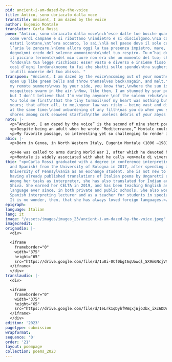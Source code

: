```yaml
---
pid: ancient-i-am-dazed-by-the-voice
title: Antico, sono ubriacato dalla voce
transtitle: Ancient, I am dazed by the voice
author: Eugenio Montale
translator: Carla Rossi
poem: "Antico, sono ubriacato dalla voce\nch’esce dalle tue bocche quando si schiudono
  come verdi campane e si ributtano \nindietro e si disciolgono.\nLa casa delle mie
  estati lontane,\nt’era accanto, lo sai,\nlà nel paese dove il sole cuoce\ne annuvolano
  l’aria le zanzare.\nCome allora oggi la tua presenza impietro, mare, ma non più
  degno\nmi credo del solenne ammonimento\ndel tuo respiro. Tu m’hai detto primo che
  il piccino fermento\ndel mio cuore non era che un momento del tuo; che mi era in
  fondo\nla tua legge rischiosa: esser vasto e diverso e insieme fisso:\ne svuotarsi
  così d’ogni lordura\ncome tu fai che sbatti sulle sponde\ntra sugheri alghe asterie\nle
  inutili macerie del tuo abisso. "
transpoem: "Ancient, I am dazed by the voice\ncoming out of your mouths when they
  open up like green bells and throw themselves back\nagain, and melt.\nThe home of
  my remote summers\nwas by your side, you know that,\nwhere the sun is scorching\nand
  mosquitoes swarm in the air.\nNow, like then, I am stunned by your presence, sea,
  but I don’t believe that I’m worthy anymore \nof the solemn rebuke\nof your breath.
  You told me first\nthat the tiny turmoil\nof my heart was nothing but a moment of
  yours; that after all, to me,\nyour law was risky — being vast and diverse and still
  at the same time:\nand unburdening of any filth\nas you do when you slam on the
  shores among cork seaweed starfish\nthe useless debris of your abyss. "
note: |-
  <p>“Ancient, I am dazed by the voice” is the second of nine short poems making up the poem “Mediterraneo.” In these verses Montale describes his relationship with the sea, which is representative of his existential condition. He is almost hypnotized by the sound of the waves, which he compares to bells by virtue of their rhythm. The Italian word Montale uses in the first line, <em>ubriacato</em>, would literally translate to “drunk.” I chose to render it with “dazed.” Sometimes it is inevitable for some semantic nuances to get lost in translation; a translator, however, should keep in mind that their purpose is to convey to their readers the same feelings they get in the original. For this reason, I believe “dazed” clearly sums this up.</p>
  <p>Despite being an adult when he wrote “Mediterraneo,” Montale could still experience his childhood feelings when admiring the sea. When addressing the Mediterranean Sea, he says “Come allora oggi la tua presenza impietro,” and I reckon this was one of the toughest lines to translate. <em>Impietro</em> is not a word I would normally use in Italian; when hearing it I envision a stone, but it is definitely obsolete. Although in English the word “petrified” does exist, it gives off fear vibes. I chose “stunned,” because I feel the writer refers to the concept of awe.</p>
  <p>My favorite passage, so interesting yet so challenging to render in English, is the line where Montale explains “the law of the sea”: “esser vasto e diverso / e insieme fisso.” It is vast and diverse, and even though it modifies its shape, it stays unchanged. I decided to go for the word “still,” because not only does it evoke the idea of the physical movement of the waves, but it also sticks to the idea presented by the author. Being still and yet washing away useless debris is what the sea does — erasing everything to start over again.</p>
abio: |-
  <p>Born in Genoa, in North Western Italy, Eugenio Montale (1896 –1981) is considered one of the greatest Italian poets of the 20th century.</p>

  <p>He was called to arms during World War I, after which he devoted his entire life to literature. With the subsequent rise of fascism, he was among the signatories of the “Manifest of the Anti-Fascist Intellectuals.” He kept his literary career alive regardless of the newly established regime; some of his poems were published in Switzerland to avoid censorship. He was a journalist as well as a poet, and in 1975 he was awarded the Nobel Prize for Literature for “his distinctive poetry which, with great artistic sensitivity, has interpreted human values under the sign of an outlook on life with no illusions.</p>
  <p>Montale is widely associated with what he calls <em>male di vivere</em>, which could translate to “the ill of living” or “the burden of living.” It refers to the sense of disorientation spreading in Europe between the two World Wars, which led to shared feelings of uncertainty and isolation. This theme is well represented in his most renowned collection of poems, <em>Ossi di Seppia</em> (<em>Cuttlefish Bones</em>), in which “Antico, sono ubriacato dalla voce” was published.</p>
tbio: "<p>Carla Rossi graduated with a degree in conference interpreting (English
  and Spanish) from the University of Bologna in 2017, after spending a semester at
  University of Pennsylvania as an exchange student. She is not new to <em>DoubleSpeak</em>,
  having already published translations of Italian poems by Ungaretti and Merini.
  Among her tasks as interpreter, she has also translated for Indian activist Vandana
  Shiva. She earned her CELTA in 2019, and has been teaching English as a foreign
  language ever since, in both private and public schools. She also worked as a university
  Spanish interpreting lecturer and as a teacher for students in special education.
  It is no wonder, then, that she has always loved foreign languages.</p>"
epigraph: 
language: Italian
lang: it
image: "/assets/images/images_23/ancient-i-am-dazed-by-the-voice.jpeg"
imagecredit: 
origaudio: |-
  <div>

  <iframe
    frameborder="0"
    width="375"
    height="65"
    src="https://drive.google.com/file/d/1u8i-0Cf0bgt6qUowql_SX9mGNcjVt-eo/preview">
  </iframe>
  </div>
translaudio: |-
  <div>

  <iframe
    frameborder="0"
    width="375"
    height="65"
    src="https://drive.google.com/file/d/1eLrk1qDyhfWWqxjWjo3bx_iXc6DDWcpx/preview">
  </iframe>
  </div>
edition: '2023'
pagetype: submission
wrapformat: 
sequence: '0'
order: '21'
layout: poempage
collection: poems_2023
---
```

